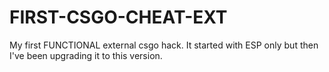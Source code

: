 # FIRST-CSGO-CHEAT-EXT
My first FUNCTIONAL external csgo hack. It started with ESP only but then I've been upgrading it to this version.

